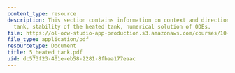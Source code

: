 ```yaml
---
content_type: resource
description: This section contains information on context and direction, a heated
  tank, stability of the heated tank, numerical solution of ODEs.
file: https://ol-ocw-studio-app-production.s3.amazonaws.com/courses/10-450-process-dynamics-operations-and-control-spring-2006/dc573f23401eeb5822818fbaa177eaac_5_heated_tank.pdf
file_type: application/pdf
resourcetype: Document
title: 5_heated_tank.pdf
uid: dc573f23-401e-eb58-2281-8fbaa177eaac
---
```

